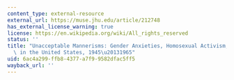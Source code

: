 ```yaml
---
content_type: external-resource
external_url: https://muse.jhu.edu/article/212748
has_external_license_warning: true
license: https://en.wikipedia.org/wiki/All_rights_reserved
status: ''
title: "Unacceptable Mannerisms: Gender Anxieties, Homosexual Activism, and the Swish\
  \ in the United States, 1945\u20131965"
uid: 6ac4a299-ffb8-4377-a7f9-9582dfac5ff5
wayback_url: ''
---
```

